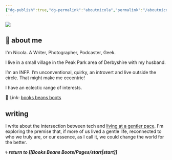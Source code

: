 ```yaml
---
{"dg-publish":true,"dg-permalink":"aboutnicola","permalink":"/aboutnicola/","dgHomeLink":true,"dgPassFrontmatter":false}
---
```



![](https://source.unsplash.com/r49MK_VzMU0/1900x1200)

## 🌳 about me

I'm Nicola. A Writer, Photographer, Podcaster, Geek.

I live in a small village in the Peak Park area of Derbyshire with my husband.

I’m an INFP. I’m unconventional, quirky, an introvert and live outside the circle. That might make me eccentric!

I have an eclectic range of interests. 

🔗 Link: [books beans boots](https://booksbeansboots.start.page)

## writing

I write about the intersection between tech and [living at a gentler pace](https://booksbeansboots.co.uk/nfwstart/). I'm exploring the premise that, if more of us lived a gentle life, reconnected to who we truly are, or our essence, as I call it, we could change the world for the better. 

🌀 ***return to [[Books Beans Boots/Pages/start|start]]***